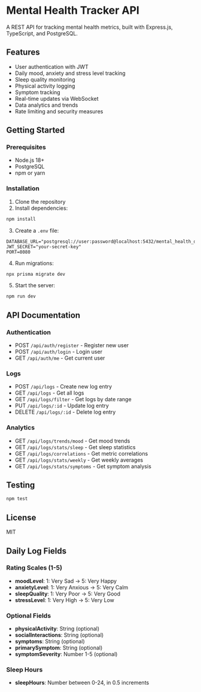 # Mental Health Tracker API

A REST API for tracking mental health metrics, built with Express.js, TypeScript, and PostgreSQL.

## Features

- User authentication with JWT
- Daily mood, anxiety and stress level tracking
- Sleep quality monitoring
- Physical activity logging
- Symptom tracking
- Real-time updates via WebSocket
- Data analytics and trends
- Rate limiting and security measures

## Getting Started

### Prerequisites

- Node.js 18+
- PostgreSQL
- npm or yarn

### Installation

1. Clone the repository
2. Install dependencies:

```bash
npm install
```

3. Create a `.env` file:

```env
DATABASE_URL="postgresql://user:password@localhost:5432/mental_health_db"
JWT_SECRET="your-secret-key"
PORT=8080
```

4. Run migrations:

```bash
npx prisma migrate dev
```

5. Start the server:

```bash
npm run dev
```

## API Documentation

### Authentication

- POST `/api/auth/register` - Register new user
- POST `/api/auth/login` - Login user
- GET `/api/auth/me` - Get current user

### Logs

- POST `/api/logs` - Create new log entry
- GET `/api/logs` - Get all logs
- GET `/api/logs/filter` - Get logs by date range
- PUT `/api/logs/:id` - Update log entry
- DELETE `/api/logs/:id` - Delete log entry

### Analytics

- GET `/api/logs/trends/mood` - Get mood trends
- GET `/api/logs/stats/sleep` - Get sleep statistics
- GET `/api/logs/correlations` - Get metric correlations
- GET `/api/logs/stats/weekly` - Get weekly averages
- GET `/api/logs/stats/symptoms` - Get symptom analysis

## Testing

```bash
npm test
```

## License

MIT

## Daily Log Fields

### Rating Scales (1-5)

- **moodLevel**: 1: Very Sad → 5: Very Happy
- **anxietyLevel**: 1: Very Anxious → 5: Very Calm
- **sleepQuality**: 1: Very Poor → 5: Very Good
- **stressLevel**: 1: Very High → 5: Very Low

### Optional Fields

- **physicalActivity**: String (optional)
- **socialInteractions**: String (optional)
- **symptoms**: String (optional)
- **primarySymptom**: String (optional)
- **symptomSeverity**: Number 1-5 (optional)

### Sleep Hours

- **sleepHours**: Number between 0-24, in 0.5 increments
